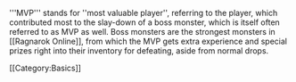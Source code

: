 '''MVP''' stands for ''most valuable player'', referring to the player, which contributed most to the slay-down of a boss monster, which is itself often referred to as MVP as well. Boss monsters are the strongest monsters in [[Ragnarok Online]], from which the MVP gets extra experience and special prizes right into their inventory for defeating, aside from normal drops.

[[Category:Basics]]
